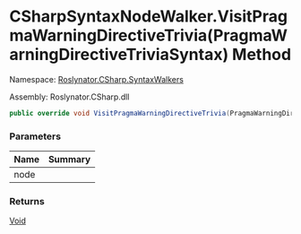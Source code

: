 # CSharpSyntaxNodeWalker\.VisitPragmaWarningDirectiveTrivia\(PragmaWarningDirectiveTriviaSyntax\) Method

Namespace: [Roslynator.CSharp.SyntaxWalkers](../../README.md)

Assembly: Roslynator\.CSharp\.dll

```csharp
public override void VisitPragmaWarningDirectiveTrivia(PragmaWarningDirectiveTriviaSyntax node)
```

### Parameters

| Name | Summary |
| ---- | ------- |
| node | |

### Returns

[Void](https://docs.microsoft.com/en-us/dotnet/api/system.void)

